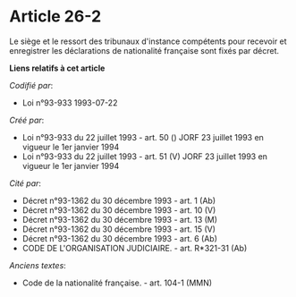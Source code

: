 # Article 26-2

Le siège et le ressort des tribunaux d'instance compétents pour recevoir et enregistrer les déclarations de nationalité
française sont fixés par décret.

**Liens relatifs à cet article**

_Codifié par_:

  - Loi n°93-933 1993-07-22

_Créé par_:

  - Loi n°93-933 du 22 juillet 1993 - art. 50 () JORF 23 juillet 1993 en vigueur le 1er janvier 1994
  - Loi n°93-933 du 22 juillet 1993 - art. 51 (V) JORF 23 juillet 1993 en vigueur le 1er janvier 1994

_Cité par_:

  - Décret n°93-1362 du 30 décembre 1993 - art. 1 (Ab)
  - Décret n°93-1362 du 30 décembre 1993 - art. 10 (V)
  - Décret n°93-1362 du 30 décembre 1993 - art. 13 (M)
  - Décret n°93-1362 du 30 décembre 1993 - art. 15 (V)
  - Décret n°93-1362 du 30 décembre 1993 - art. 6 (Ab)
  - CODE DE L'ORGANISATION JUDICIAIRE. - art. R*321-31 (Ab)

_Anciens textes_:

  - Code de la nationalité française. - art. 104-1 (MMN)
